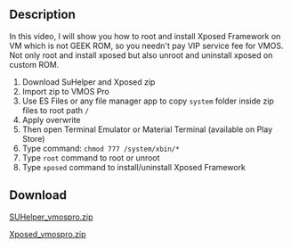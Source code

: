 ## Description

In this video, I will show you how to root and install Xposed Framework on VM which is not GEEK ROM, so you needn't pay VIP service fee for VMOS. Not only root and install xposed but also unroot and uninstall xposed on custom ROM.

 1. Download SuHelper and Xposed zip
 2. Import zip to VMOS Pro
 3. Use ES Files or any file manager app to copy `system` folder inside zip files to root path `/`
 4. Apply overwrite
 5. Then open Terminal Emulator or Material Terminal (available on Play Store)
 6. Type command: `chmod 777 /system/xbin/*`
 7. Type `root` command to root or unroot
 8. Type `xposed` command to install/uninstall Xposed Framework

## Download

[SUHelper_vmospro.zip](http://link1s.com/HCN5tkQf)

[Xposed_vmospro.zip](http://link1s.com/gXba)
